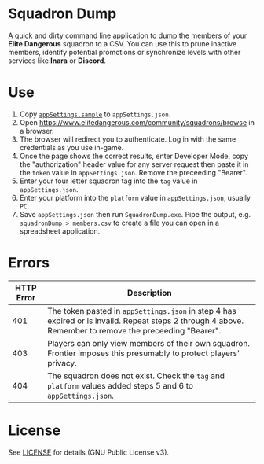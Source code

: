 # Squadron Dump

A quick and dirty command line application to dump the members of your **Elite Dangerous** squadron to a CSV. You can use this to prune inactive members,
identify potential promotions or synchronize levels with other services like **Inara** or **Discord**.

# Use

1. Copy [`appSettings.sample`](SquadronDump/appSettings.sample) to `appSettings.json`.
2. Open https://www.elitedangerous.com/community/squadrons/browse in a browser.
3. The browser will redirect you to authenticate. Log in with the same credentials as you use in-game.
4. Once the page shows the correct results, enter Developer Mode, copy the "authorization" header value for any server request then paste it in the `token` value in `appSettings.json`. Remove the preceeding "Bearer".
5. Enter your four letter squadron tag into the `tag` value in `appSettings.json`.
6. Enter your platform into the `platform` value in `appSettings.json`, usually `PC`.
7. Save `appSettings.json` then run `SquadronDump.exe`. Pipe the output, e.g. `squadronDump > members.csv` to create a file you can open in a spreadsheet application.

# Errors

| HTTP Error | Description |
| --- | --- |
| 401 | The token pasted in `appSettings.json` in step 4 has expired or is invalid. Repeat steps 2 through 4 above. Remember to remove the preceeding "Bearer". |
| 403 | Players can only view members of their own squadron. Frontier imposes this presumably to protect players' privacy. |
| 404 | The squadron does not exist. Check the `tag` and `platform` values added steps 5 and 6 to `appSettings.json`. |


# License

See [LICENSE](LICENSE) for details (GNU Public License v3).
